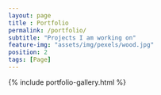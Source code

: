 ```yaml
--- 
layout: page
title : Portfolio 
permalink: /portfolio/
subtitle: "Projects I am working on" 
feature-img: "assets/img/pexels/wood.jpg"
position: 2
tags: [Page]
---
```

{% include portfolio-gallery.html %}

